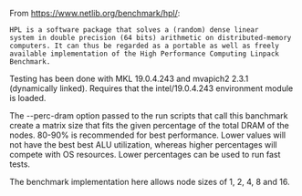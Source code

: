 From https://www.netlib.org/benchmark/hpl/:

	HPL is a software package that solves a (random) dense linear
	system in double precision (64 bits) arithmetic on distributed-memory
	computers. It can thus be regarded as a portable as well as freely
	available implementation of the High Performance Computing Linpack Benchmark.

Testing has been done with MKL 19.0.4.243 and mvapich2 2.3.1 (dynamically linked).
Requires that the intel/19.0.4.243 environment module is loaded.

The --perc-dram option passed to the run scripts that call this banchmark
create a matrix size that fits the given percentage of the total DRAM of the nodes.
80-90% is recommended for best performance. Lower values will not have the best
best ALU utilization, whereas higher percentages will compete with OS resources.
Lower percentages can be used to run fast tests.

The benchmark implementation here allows node sizes of 1, 2, 4, 8 and 16.